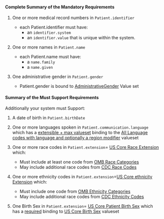 #### Complete Summary of the Mandatory Requirements


1.  One or more medical record numbers in `Patient.identifier`
    -   each Patient.identifier must have:
        -   an `identifier.system`
        -   an `identifier.value` that is unique within the system.

2.  One or more names in `Patient.name`
    -   each Patient.name must have:
        -   a `name.family`
        -   a `name.given`

3.  One administrative gender in `Patient.gender`
    -   Patient.gender is bound to [AdministrativeGender] Value set

  [AdministrativeGender]: {{site.data.fhir.path}}/valueset-administrative-gender.html


#### Summary of the Must Support Requirements

Additionally your system must Support:

1.  A date of birth in `Patient.birthDate`
2.  One or more languages spoken in `Patient.communication.language` which has a [extensible + max valueset](guidance.html#extensible--max-valueset-binding-for-codeableconcept-datatype)  binding to the [All Language codes with language and optionally a region modifier] valueset
3.  One or more race codes in  `Patient.extension`= [US Core Race Extension] which:
    - Must include at least one code from [OMB Race Categories]
    - May include additional race codes from [CDC Race Codes]

4.  One or more ethnicity codes in  `Patient.extension`=[US Core ethnicity Extension] which:
    - Must include one code from [OMB Ethnicity Categories]
    - May include additional race codes from [CDC Ethnicity Codes]

5.  One Birth Sex in `Patient.extension`= [US Core Patient Birth Sex] which has a [required]({{site.data.fhir.path}}/terminologies.html#required) binding to [US Core Birth Sex] valueset


  [Patient.birthDate]: {{site.data.fhir.path}}/us/daf/daf-patient-guidance.html#daf-patient.Patient.birthDate
  [Patient.communication.language]: {{site.data.fhir.path}}/us/daf/daf-patient-guidance.html#daf-patient.Patient.communication.language
  [All Language codes with language and optionally a region modifier]: ValueSet-simple-language.html
  [All Languages]: {{site.data.fhir.path}}/valueset-all-languages.html
  [US Core Patient Birth Sex]:StructureDefinition-us-core-birthsex.html
  [US Core Birth Sex]: ValueSet-us-core-birthsex.html
  [US Core Patient Race]: StructureDefinition-us-core-race.html
  [OMB Race Categories]: ValueSet-omb-race-category.html
  [US Core Race Extension]:StructureDefinition-us-core-race.html
  [CDC Race Codes]:ValueSet-detailed-race.html
 [CDC Ethnicity Codes]: ValueSet-detailed-ethnicity.html
 [US Core ethnicity Extension]:StructureDefinition-us-core-ethnicity.html
 [OMB Ethnicity Categories]: ValueSet-omb-ethnicity-category.html
